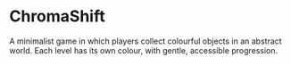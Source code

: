 # ChromaShift
A minimalist game in which players collect colourful objects in an abstract world. Each level has its own colour, with gentle, accessible progression.
